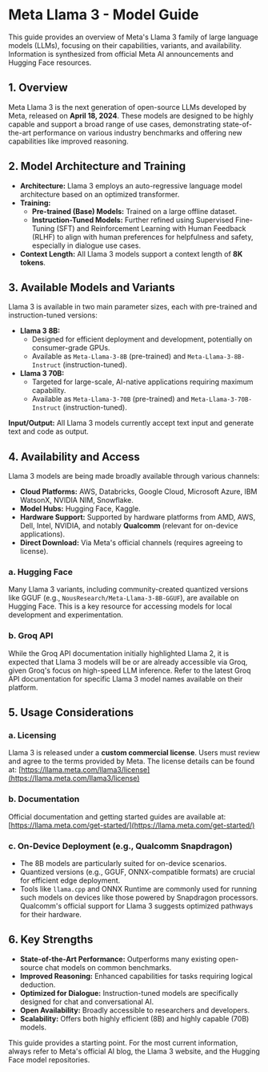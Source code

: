 # Meta Llama 3 - Model Guide

This guide provides an overview of Meta's Llama 3 family of large language models (LLMs), focusing on their capabilities, variants, and availability. Information is synthesized from official Meta AI announcements and Hugging Face resources.

## 1. Overview

Meta Llama 3 is the next generation of open-source LLMs developed by Meta, released on **April 18, 2024**. These models are designed to be highly capable and support a broad range of use cases, demonstrating state-of-the-art performance on various industry benchmarks and offering new capabilities like improved reasoning.

## 2. Model Architecture and Training

*   **Architecture:** Llama 3 employs an auto-regressive language model architecture based on an optimized transformer.
*   **Training:**
    *   **Pre-trained (Base) Models:** Trained on a large offline dataset.
    *   **Instruction-Tuned Models:** Further refined using Supervised Fine-Tuning (SFT) and Reinforcement Learning with Human Feedback (RLHF) to align with human preferences for helpfulness and safety, especially in dialogue use cases.
*   **Context Length:** All Llama 3 models support a context length of **8K tokens**.

## 3. Available Models and Variants

Llama 3 is available in two main parameter sizes, each with pre-trained and instruction-tuned versions:

*   **Llama 3 8B:**
    *   Designed for efficient deployment and development, potentially on consumer-grade GPUs.
    *   Available as `Meta-Llama-3-8B` (pre-trained) and `Meta-Llama-3-8B-Instruct` (instruction-tuned).
*   **Llama 3 70B:**
    *   Targeted for large-scale, AI-native applications requiring maximum capability.
    *   Available as `Meta-Llama-3-70B` (pre-trained) and `Meta-Llama-3-70B-Instruct` (instruction-tuned).

**Input/Output:** All Llama 3 models currently accept text input and generate text and code as output.

## 4. Availability and Access

Llama 3 models are being made broadly available through various channels:

*   **Cloud Platforms:** AWS, Databricks, Google Cloud, Microsoft Azure, IBM WatsonX, NVIDIA NIM, Snowflake.
*   **Model Hubs:** Hugging Face, Kaggle.
*   **Hardware Support:** Supported by hardware platforms from AMD, AWS, Dell, Intel, NVIDIA, and notably **Qualcomm** (relevant for on-device applications).
*   **Direct Download:** Via Meta's official channels (requires agreeing to license).

### a. Hugging Face

Many Llama 3 variants, including community-created quantized versions like GGUF (e.g., `NousResearch/Meta-Llama-3-8B-GGUF`), are available on Hugging Face. This is a key resource for accessing models for local development and experimentation.

### b. Groq API

While the Groq API documentation initially highlighted Llama 2, it is expected that Llama 3 models will be or are already accessible via Groq, given Groq's focus on high-speed LLM inference. Refer to the latest Groq API documentation for specific Llama 3 model names available on their platform.

## 5. Usage Considerations

### a. Licensing

Llama 3 is released under a **custom commercial license**. Users must review and agree to the terms provided by Meta. The license details can be found at: [https://llama.meta.com/llama3/license](https://llama.meta.com/llama3/license)

### b. Documentation

Official documentation and getting started guides are available at: [https://llama.meta.com/get-started/](https://llama.meta.com/get-started/)

### c. On-Device Deployment (e.g., Qualcomm Snapdragon)

*   The 8B models are particularly suited for on-device scenarios.
*   Quantized versions (e.g., GGUF, ONNX-compatible formats) are crucial for efficient edge deployment.
*   Tools like `llama.cpp` and ONNX Runtime are commonly used for running such models on devices like those powered by Snapdragon processors. Qualcomm's official support for Llama 3 suggests optimized pathways for their hardware.

## 6. Key Strengths

*   **State-of-the-Art Performance:** Outperforms many existing open-source chat models on common benchmarks.
*   **Improved Reasoning:** Enhanced capabilities for tasks requiring logical deduction.
*   **Optimized for Dialogue:** Instruction-tuned models are specifically designed for chat and conversational AI.
*   **Open Availability:** Broadly accessible to researchers and developers.
*   **Scalability:** Offers both highly efficient (8B) and highly capable (70B) models.

This guide provides a starting point. For the most current information, always refer to Meta's official AI blog, the Llama 3 website, and the Hugging Face model repositories.
